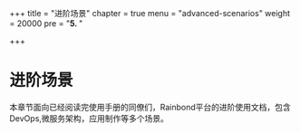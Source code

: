 +++
title = "进阶场景"
chapter = true
menu = "advanced-scenarios"
weight = 20000
pre = "<b>5. </b>"

+++

# 进阶场景

本章节面向已经阅读完使用手册的同僚们，Rainbond平台的进阶使用文档，包含DevOps,微服务架构，应用制作等多个场景。

